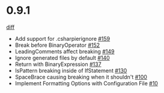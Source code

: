 # 0.9.1

[diff](https://github.com/belav/csharpier/compare/0.9.0...0.9.1)

- Add support for .csharpierignore [#159](https://api.github.com/repos/belav/csharpier/issues/159)
- Break before BinaryOperator [#152](https://api.github.com/repos/belav/csharpier/issues/152)
- LeadingComments affect breaking [#149](https://api.github.com/repos/belav/csharpier/issues/149)
- Ignore generated files by default [#140](https://api.github.com/repos/belav/csharpier/issues/140)
- Return with BinaryExpression [#137](https://api.github.com/repos/belav/csharpier/issues/137)
- IsPattern breaking inside of IfStatement [#130](https://api.github.com/repos/belav/csharpier/issues/130)
- SpaceBrace causing breaking when it shouldn't [#100](https://api.github.com/repos/belav/csharpier/issues/100)
- Implement Formatting Options with Configuration File [#10](https://api.github.com/repos/belav/csharpier/issues/10)